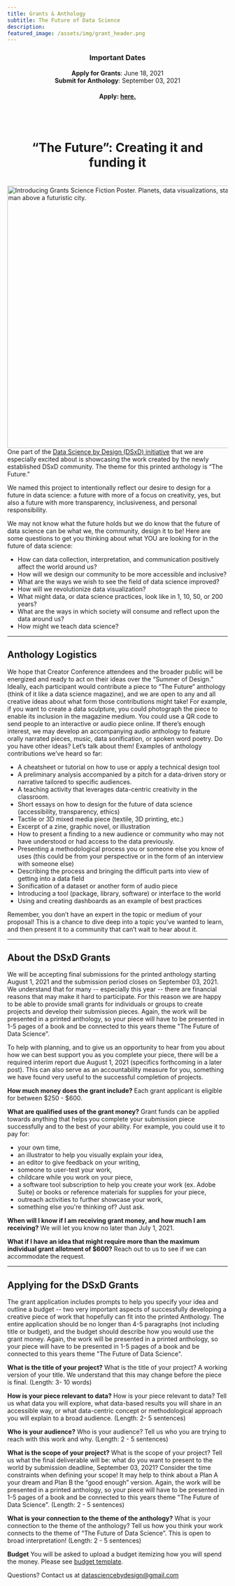 ```yaml
---
title: Grants & Anthology
subtitle: The Future of Data Science
description: 
featured_image: /assets/img/grant_header.png
---
```


<center><H3>Important Dates </H3></center>
<center><b>Apply for Grants</b>: June 18, 2021</center> 
<center><b>Submit for Anthology</b>: September 03, 2021</center>
<center><H4><b>Apply</b>: <a href="https://forms.gle/hGQ5tjC1ywCFVv5BA">here.</a></H4></center> 

<br><br>


<center><H1> “The Future”: Creating it and funding it </H1></center>
<br>

<img src="../assets/img/fields_DSxD_J1.png" alt="Introducing Grants Science Fiction Poster.  Planets, data visualizations, stars, and rocket man above a futuristic city." align="right" height="600">

One part of the [Data Science by Design (DSxD) initiative](http://datasciencebydesign.org/blog/dsxd-overview) that we are especially excited about is showcasing the work created by the newly established DSxD community. The theme for this printed anthology is “The Future.”

We named this project to intentionally reflect our desire to design for a future in data science: a future with more of a focus on creativity, yes, but also a future with more transparency, inclusiveness, and personal responsibility. 

We may not know what the future holds but we do know that the future of data science can be what we, the community, design it to be! Here are some questions to get you thinking about what YOU are looking for in the future of data science:

-  How can data collection, interpretation, and communication positively affect the world around us? 
-  How will we design our community to be more accessible and inclusive?
-  What are the ways we wish to see the field of data science improved?
-  How will we revolutionize data visualization?
-  What might data, or  data science practices, look like in 1, 10, 50, or 200 years?  
-  What are the ways in which society will consume and reflect upon the data around us?
-  How might we teach data science? 


---

## Anthology Logistics

We hope that Creator Conference attendees and the broader public will be energized and ready to act on their ideas over the “Summer of Design.” Ideally, each participant would contribute a piece to “The Future” anthology (think of it like a data science magazine), and we are open to any and all  creative ideas about what form those contributions might take! For example, if you want to create a data sculpture, you could photograph the piece to enable its inclusion in the magazine medium. You could use a QR code to send people to an interactive or audio piece online. If there’s enough interest, we may develop an accompanying audio anthology to feature orally narrated pieces, music, data sonification, or spoken word poetry. Do you have other ideas? Let’s talk about them! Examples of anthology contributions we’ve heard so far:

-  A cheatsheet or tutorial on how to use or apply a technical design tool
-  A preliminary analysis accompanied by a pitch for a data-driven story or narrative tailored to specific audiences.
-  A teaching activity that leverages data-centric creativity in the classroom.
-  Short essays on how to design for the future of data science (accessibility, transparency, ethics)  
-  Tactile or 3D mixed media piece (textile, 3D printing, etc.)
-  Excerpt of a zine, graphic novel, or illustration
-  How to present a finding to a new audience or community who may not have understood or had access to the data previously. 
-  Presenting a methodological process you or someone else you know of uses (this could be from your perspective or in the form of an interview with someone else)
-  Describing the process and bringing the difficult parts into view of getting into a data field
-  Sonification of a dataset or another form of audio piece
-  Introducing a tool (package, library, software) or interface to the world
-  Using and creating dashboards as an example of best practices 


Remember, you don’t have an expert in the topic or medium of your proposal! This is a chance to dive deep into a topic you’ve wanted to learn, and then present it to a community that can’t wait to hear about it.

---

## About the DSxD Grants

We will be accepting final submissions for the printed anthology starting August 1, 2021 and the submission period closes on September 03, 2021. We understand that for many -- especially this year -- there are financial reasons that may make it hard to participate. For this reason we are happy to be able to provide  small grants for individuals or groups to create projects and develop their submission pieces. Again, the work will be presented in a printed anthology, so your piece will have to be presented in 1-5 pages of a book and be connected to this years theme "The Future of Data Science". 

To help with planning, and to give us an opportunity to hear from you about how we can best support you as you complete your piece, there will be a required interim report due August 1, 2021 (specifics forthcoming in a later post).  This can also serve as an accountability measure for you, something we have found very useful to the successful completion of projects. 

**How much money does the grant include?**
Each grant applicant is eligible for between $250 - $600.  

**What are qualified uses of the grant money?**
Grant funds can be applied towards anything that helps you complete your submission piece successfully and to the best of your ability. For example, you could use it to pay for:
-  your own time,
-  an illustrator to help you visually explain your idea, 
-  an editor to give feedback on your writing,
-  someone to user-test your work,
-  childcare while you work on your piece,
-  a software tool subscription to help you create your work (ex. Adobe Suite) or books or reference materials for supplies for your piece,
-  outreach activities to further showcase your work,
-  something else you're thinking of?  Just ask. 

**When will I know if I am receiving grant money, and how much I am receiving?**
We will let you know no later than July 1, 2021. 

**What if I have an idea that might require more than the maximum individual grant allotment of $600?** 
Reach out to us to see if we can accommodate the request.

--- 

## Applying for the DSxD Grants

The grant application includes prompts to help you specify your idea and outline a budget -- two very important aspects of successfully developing a creative piece of work that hopefully can fit into the printed Anthology. The entire application should be no longer than 4-5 paragraphs (not including title or budget), and the budget should describe how you would use the grant money. Again, the work will be presented in a printed anthology, so your piece will have to be presented in 1-5 pages of a book and be connected to this years theme "The Future of Data Science". 

**What is the title of your project?**
What is the title of your project? A working version of your title. We understand that this may change before the piece is final. (Length: 3- 10 words)

**How is your piece relevant to data?**
How is your piece relevant to data?  Tell us what data you will explore, what data-based results you will share in an accessible way, or what data-centric concept or methodological approach you will explain to a broad audience. (Length: 2- 5 sentences)

**Who is your audience?**
Who is your audience? Tell us who you are trying to reach with this work and why. (Length: 2 - 5 sentences)	

**What is the scope of your project?**
What is the scope of your project?  Tell us what the final deliverable will be: what do you want to present to the world by submission deadline, September 03, 2021?  Consider the time constraints when defining your scope! It may help to think about a Plan A your dream and Plan B the “good enough” version.  Again, the work will be presented in a printed anthology, so your piece will have to be presented in 1-5 pages of a book and be connected to this years theme "The Future of Data Science". (Length: 2 - 5 sentences)

**What is your connection to the theme of the anthology?**
What is your connection to the theme of the anthology? Tell us how you think your work connects to the theme of “The Future of Data Science”. This is open to broad  interpretation!  (Length: 2 - 5 sentences)

**Budget**
You will be asked to upload a budget itemizing how you will spend the money. Please see [budget template](http://bit.ly/budget-template-dsxd).



Questions? Contact us at datasciencebydesign@gmail.com





